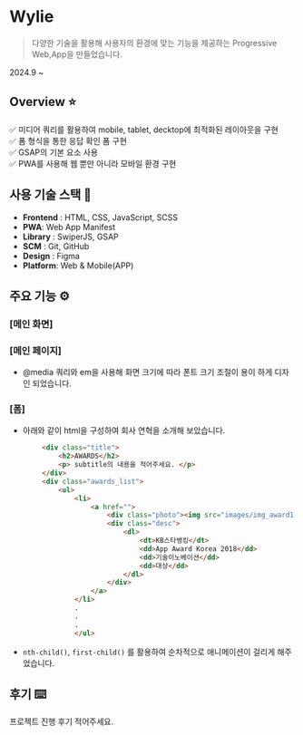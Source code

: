 # Wylie

> 다양한 기술을 활용해 사용자의 환경에 맞는 기능을 제공하는 Progressive Web,App을 만들었습니다.

2024.9 ~

## Overview ⭐️

✅ 미디어 쿼리를 활용하여 mobile, tablet, decktop에 최적화된 레이아웃을 구현  
✅ 폼 형식을 통한 응답 확인 폼 구현  
✅ GSAP의 기본 요소 사용  
✅ PWA를 사용해 웹 뿐만 아니라 모바일 환경 구현  


## 사용 기술 스택 🔧

- **Frontend** : HTML, CSS, JavaScript, SCSS
- **PWA**: Web App Manifest
- **Library** : SwiperJS, GSAP
- **SCM** : Git, GitHub
- **Design** : Figma
- **Platform**: Web & Mobile(APP)

    
## 주요 기능 ⚙️

### [메인 화면]

### [메인 페이지]

- @media 쿼리와 em을 사용해 화면 크기에 따라 폰트 크기 조절이 용이 하게 디자인 되었습니다.

### [폼]

- 아래와 같이 html을 구성하여 회사 연혁을 소개해 보았습니다.

```html
		<div class="title">
			<h2>AWARDS</h2>
			<p> subtitle의 내용을 적어주세요. </p>
		</div>
		<div class="awards_list">
			<ul>
				<li>
					<a href="">
						<div class="photo"><img src="images/img_award1.jpg" alt="award1"></div>
						<div class="desc">
							<dl>
								<dt>KB스타뱅킹</dt>
								<dd>App Award Korea 2018</dd>
								<dd>기술이노베이션</dd>
								<dd>대상</dd>
							</dl>
						</div>
					</a>
				</li>
				.
				.
				.
				</ul>
```

- `nth-child()`, `first-child()` 를 활용하여 순차적으로 애니메이션이 걸리게 해주었습니다.


## 후기 ⌨️

프로젝트 진행 후기 적어주세요.
